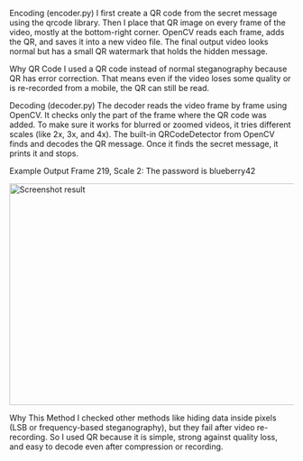 

Encoding (encoder.py)
I first create a QR code from the secret message using the qrcode library.
Then I place that QR image on every frame of the video, mostly at the bottom-right corner.
OpenCV reads each frame, adds the QR, and saves it into a new video file.
The final output video looks normal but has a small QR watermark that holds the hidden message.

Why QR Code
I used a QR code instead of normal steganography because QR has error correction.
That means even if the video loses some quality or is re-recorded from a mobile, the QR can still be read.

Decoding (decoder.py)
The decoder reads the video frame by frame using OpenCV.
It checks only the part of the frame where the QR code was added.
To make sure it works for blurred or zoomed videos, it tries different scales (like 2x, 3x, and 4x).
The built-in QRCodeDetector from OpenCV finds and decodes the QR message.
Once it finds the secret message, it prints it and stops.

Example Output
Frame 219, Scale 2: The password is blueberry42

<img width="1162" height="393" alt="Screenshot result" src="https://github.com/user-attachments/assets/42f57c2a-3c92-4cba-bf64-85c656e8ab99" />

Why This Method
I checked other methods like hiding data inside pixels (LSB or frequency-based steganography), but they fail after video re-recording.
So I used QR because it is simple, strong against quality loss, and easy to decode even after compression or recording.









